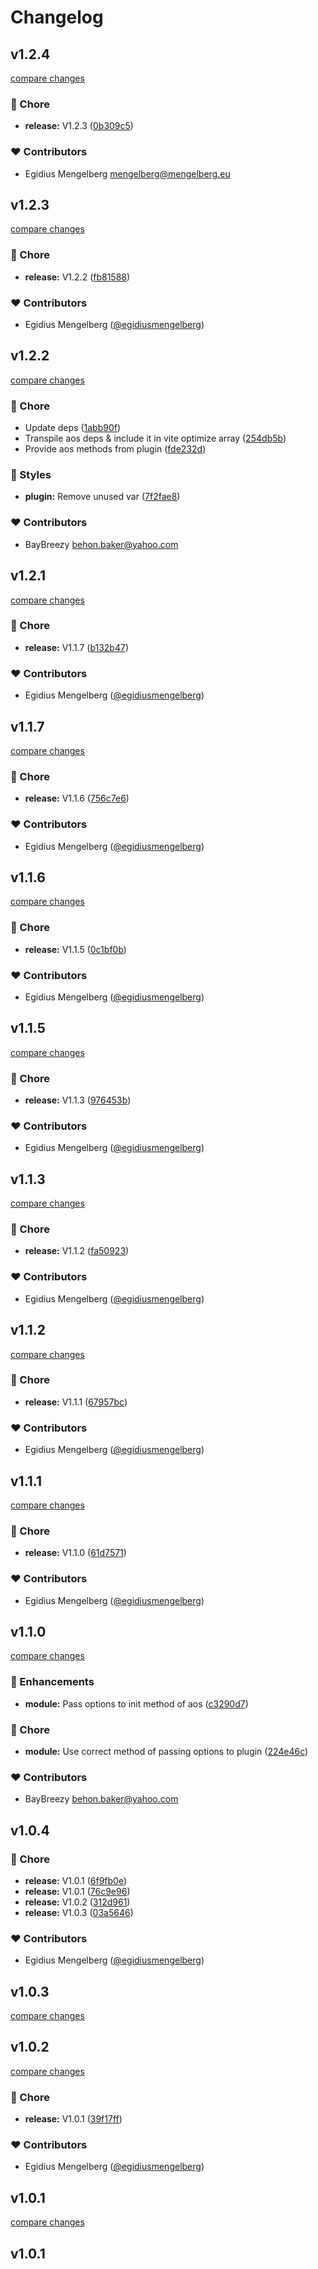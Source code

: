 # Changelog


## v1.2.4

[compare changes](https://github.com/egidiusmengelberg/nuxt-aos/compare/v1.2.3...v1.2.4)

### 🏡 Chore

- **release:** V1.2.3 ([0b309c5](https://github.com/egidiusmengelberg/nuxt-aos/commit/0b309c5))

### ❤️ Contributors

- Egidius Mengelberg <mengelberg@mengelberg.eu>

## v1.2.3

[compare changes](https://github.com/egidiusmengelberg/nuxt-aos/compare/v1.2.2...v1.2.3)

### 🏡 Chore

- **release:** V1.2.2 ([fb81588](https://github.com/egidiusmengelberg/nuxt-aos/commit/fb81588))

### ❤️ Contributors

- Egidius Mengelberg ([@egidiusmengelberg](http://github.com/egidiusmengelberg))

## v1.2.2

[compare changes](https://github.com/egidiusmengelberg/nuxt-aos/compare/v1.2.1...v1.2.2)

### 🏡 Chore

- Update deps ([1abb90f](https://github.com/egidiusmengelberg/nuxt-aos/commit/1abb90f))
- Transpile aos deps & include it in vite optimize array ([254db5b](https://github.com/egidiusmengelberg/nuxt-aos/commit/254db5b))
- Provide aos methods from plugin ([fde232d](https://github.com/egidiusmengelberg/nuxt-aos/commit/fde232d))

### 🎨 Styles

- **plugin:** Remove unused var ([7f2fae8](https://github.com/egidiusmengelberg/nuxt-aos/commit/7f2fae8))

### ❤️ Contributors

- BayBreezy <behon.baker@yahoo.com>

## v1.2.1

[compare changes](https://github.com/egidiusmengelberg/nuxt-aos/compare/v1.1.7...v1.2.1)

### 🏡 Chore

- **release:** V1.1.7 ([b132b47](https://github.com/egidiusmengelberg/nuxt-aos/commit/b132b47))

### ❤️ Contributors

- Egidius Mengelberg ([@egidiusmengelberg](http://github.com/egidiusmengelberg))

## v1.1.7

[compare changes](https://github.com/egidiusmengelberg/nuxt-aos/compare/v1.1.6...v1.1.7)

### 🏡 Chore

- **release:** V1.1.6 ([756c7e6](https://github.com/egidiusmengelberg/nuxt-aos/commit/756c7e6))

### ❤️ Contributors

- Egidius Mengelberg ([@egidiusmengelberg](http://github.com/egidiusmengelberg))

## v1.1.6

[compare changes](https://github.com/egidiusmengelberg/nuxt-aos/compare/v1.1.5...v1.1.6)

### 🏡 Chore

- **release:** V1.1.5 ([0c1bf0b](https://github.com/egidiusmengelberg/nuxt-aos/commit/0c1bf0b))

### ❤️ Contributors

- Egidius Mengelberg ([@egidiusmengelberg](http://github.com/egidiusmengelberg))

## v1.1.5

[compare changes](https://github.com/egidiusmengelberg/nuxt-aos/compare/v1.1.3...v1.1.5)

### 🏡 Chore

- **release:** V1.1.3 ([976453b](https://github.com/egidiusmengelberg/nuxt-aos/commit/976453b))

### ❤️ Contributors

- Egidius Mengelberg ([@egidiusmengelberg](http://github.com/egidiusmengelberg))

## v1.1.3

[compare changes](https://github.com/egidiusmengelberg/nuxt-aos/compare/v1.1.2...v1.1.3)

### 🏡 Chore

- **release:** V1.1.2 ([fa50923](https://github.com/egidiusmengelberg/nuxt-aos/commit/fa50923))

### ❤️ Contributors

- Egidius Mengelberg ([@egidiusmengelberg](http://github.com/egidiusmengelberg))

## v1.1.2

[compare changes](https://github.com/egidiusmengelberg/nuxt-aos/compare/v1.1.1...v1.1.2)

### 🏡 Chore

- **release:** V1.1.1 ([67957bc](https://github.com/egidiusmengelberg/nuxt-aos/commit/67957bc))

### ❤️ Contributors

- Egidius Mengelberg ([@egidiusmengelberg](http://github.com/egidiusmengelberg))

## v1.1.1

[compare changes](https://github.com/egidiusmengelberg/nuxt-aos/compare/v1.1.0...v1.1.1)

### 🏡 Chore

- **release:** V1.1.0 ([61d7571](https://github.com/egidiusmengelberg/nuxt-aos/commit/61d7571))

### ❤️  Contributors

- Egidius Mengelberg ([@egidiusmengelberg](http://github.com/egidiusmengelberg))

## v1.1.0

[compare changes](https://github.com/egidiusmengelberg/nuxt-aos/compare/v1.0.4...v1.1.0)

### 🚀 Enhancements

- **module:** Pass options to init method of aos ([c3290d7](https://github.com/egidiusmengelberg/nuxt-aos/commit/c3290d7))

### 🏡 Chore

- **module:** Use correct method of passing options to plugin ([224e46c](https://github.com/egidiusmengelberg/nuxt-aos/commit/224e46c))

### ❤️  Contributors

- BayBreezy <behon.baker@yahoo.com>

## v1.0.4


### 🏡 Chore

- **release:** V1.0.1 ([6f9fb0e](https://github.com/egidiusmengelberg/nuxt-aos/commit/6f9fb0e))
- **release:** V1.0.1 ([76c9e96](https://github.com/egidiusmengelberg/nuxt-aos/commit/76c9e96))
- **release:** V1.0.2 ([312d961](https://github.com/egidiusmengelberg/nuxt-aos/commit/312d961))
- **release:** V1.0.3 ([03a5646](https://github.com/egidiusmengelberg/nuxt-aos/commit/03a5646))

### ❤️  Contributors

- Egidius Mengelberg ([@egidiusmengelberg](http://github.com/egidiusmengelberg))

## v1.0.3

[compare changes](https://github.com/egidiusmengelberg/nuxt-aos/compare/v1.0.2...v1.0.3)

## v1.0.2

[compare changes](https://github.com/egidiusmengelberg/nuxt-aos/compare/v1.0.1...v1.0.2)

### 🏡 Chore

- **release:** V1.0.1 ([39f17ff](https://github.com/egidiusmengelberg/nuxt-aos/commit/39f17ff))

### ❤️  Contributors

- Egidius Mengelberg ([@egidiusmengelberg](http://github.com/egidiusmengelberg))

## v1.0.1

[compare changes](https://github.com/egidiusmengelberg/nuxt-aos/compare/v1.0.1...v1.0.1)

## v1.0.1
